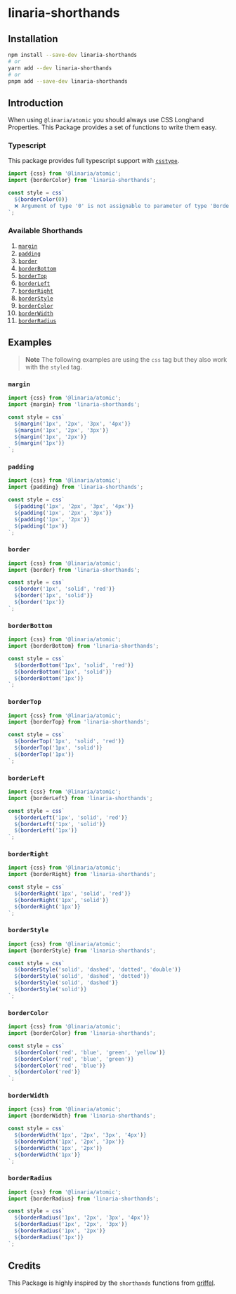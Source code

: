 # linaria-shorthands

## Installation

```sh
npm install --save-dev linaria-shorthands
# or
yarn add --dev linaria-shorthands
# or
pnpm add --save-dev linaria-shorthands
```

## Introduction

When using `@linaria/atomic`
you should always use
CSS Longhand Properties.
This Package provides a set of functions to
write them easy.

### Typescript

This package provides full typescript support with [`csstype`](https://github.com/frenic/csstype).

```ts
import {css} from '@linaria/atomic';
import {borderColor} from 'linaria-shorthands';

const style = css`
  ${borderColor(0)}
  ❌ Argument of type '0' is not assignable to parameter of type 'BorderColor'.
`;
```

### Available Shorthands

1. [`margin`](#margin)
2. [`padding`](#padding)
3. [`border`](#border)
4. [`borderBottom`](#borderbottom)
5. [`borderTop`](#bordertop)
6. [`borderLeft`](#borderleft)
7. [`borderRight`](#borderright)
8. [`borderStyle`](#borderstyle)
9. [`borderColor`](#bordercolor)
10. [`borderWidth`](#borderwidth)
11. [`borderRadius`](#borderradius)

## Examples

> **Note**
> The following examples are using the `css` tag but they also
> work with the `styled` tag.

### `margin`

```ts
import {css} from '@linaria/atomic';
import {margin} from 'linaria-shorthands';

const style = css`
  ${margin('1px', '2px', '3px', '4px')}
  ${margin('1px', '2px', '3px')}
  ${margin('1px', '2px')}
  ${margin('1px')}
`;
```

### `padding`

```ts
import {css} from '@linaria/atomic';
import {padding} from 'linaria-shorthands';

const style = css`
  ${padding('1px', '2px', '3px', '4px')}
  ${padding('1px', '2px', '3px')}
  ${padding('1px', '2px')}
  ${padding('1px')}
`;
```

### `border`

```ts
import {css} from '@linaria/atomic';
import {border} from 'linaria-shorthands';

const style = css`
  ${border('1px', 'solid', 'red')}
  ${border('1px', 'solid')}
  ${border('1px')}
`;
```

### `borderBottom`

```ts
import {css} from '@linaria/atomic';
import {borderBottom} from 'linaria-shorthands';

const style = css`
  ${borderBottom('1px', 'solid', 'red')}
  ${borderBottom('1px', 'solid')}
  ${borderBottom('1px')}
`;
```

### `borderTop`

```ts
import {css} from '@linaria/atomic';
import {borderTop} from 'linaria-shorthands';

const style = css`
  ${borderTop('1px', 'solid', 'red')}
  ${borderTop('1px', 'solid')}
  ${borderTop('1px')}
`;
```

### `borderLeft`

```ts
import {css} from '@linaria/atomic';
import {borderLeft} from 'linaria-shorthands';

const style = css`
  ${borderLeft('1px', 'solid', 'red')}
  ${borderLeft('1px', 'solid')}
  ${borderLeft('1px')}
`;
```

### `borderRight`

```ts
import {css} from '@linaria/atomic';
import {borderRight} from 'linaria-shorthands';

const style = css`
  ${borderRight('1px', 'solid', 'red')}
  ${borderRight('1px', 'solid')}
  ${borderRight('1px')}
`;
```

### `borderStyle`

```ts
import {css} from '@linaria/atomic';
import {borderStyle} from 'linaria-shorthands';

const style = css`
  ${borderStyle('solid', 'dashed', 'dotted', 'double')}
  ${borderStyle('solid', 'dashed', 'dotted')}
  ${borderStyle('solid', 'dashed')}
  ${borderStyle('solid')}
`;
```

### `borderColor`

```ts
import {css} from '@linaria/atomic';
import {borderColor} from 'linaria-shorthands';

const style = css`
  ${borderColor('red', 'blue', 'green', 'yellow')}
  ${borderColor('red', 'blue', 'green')}
  ${borderColor('red', 'blue')}
  ${borderColor('red')}
`;
```

### `borderWidth`

```ts
import {css} from '@linaria/atomic';
import {borderWidth} from 'linaria-shorthands';

const style = css`
  ${borderWidth('1px', '2px', '3px', '4px')}
  ${borderWidth('1px', '2px', '3px')}
  ${borderWidth('1px', '2px')}
  ${borderWidth('1px')}
`;
```

### `borderRadius`

```ts
import {css} from '@linaria/atomic';
import {borderRadius} from 'linaria-shorthands';

const style = css`
  ${borderRadius('1px', '2px', '3px', '4px')}
  ${borderRadius('1px', '2px', '3px')}
  ${borderRadius('1px', '2px')}
  ${borderRadius('1px')}
`;
```

## Credits

This Package is highly inspired by the `shorthands` functions from [griffel](https://griffel.js.org/).

